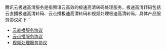 腾讯云极速高清服务是指腾讯云高效的极速高清转码处理服务，极速高清转码包括云直播极速高清转码、云点播极速高清转码和视频处理极速高清转码，具体产品服务协议如下：
- [云直播服务协议](https://cloud.tencent.com/document/product/267/34604)
- [云点播服务协议](https://cloud.tencent.com/document/product/266/15545)
- [视频处理服务协议](https://cloud.tencent.com/document/product/862/37051)
 

